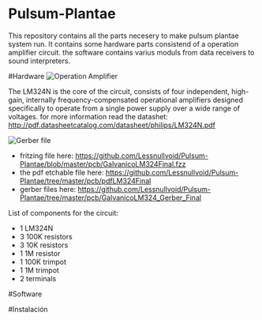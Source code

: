 # Pulsum-Plantae
This repository contains all the parts necesery to make pulsum plantae system run. It contains some hardware parts consistend of a operation amplifier circuit. the software contains varius moduls from data receivers to sound interpreters. 

#Hardware
![Operation Amplifier](https://github.com/Lessnullvoid/Pulsum-Plantae/blob/master/esquematicos/lm324n.png?raw=true)

The LM324N is the core of the circuit, consists of four independent, high-gain, internally frequency-compensated operational amplifiers designed specifically to operate from a single power supply over a wide range of voltages. for more information read the datashet: http://pdf.datasheetcatalog.com/datasheet/philips/LM324N.pdf

![Gerber file](https://github.com/Lessnullvoid/Pulsum-Plantae/blob/master/esquematicos/gerber.png?raw=true)

- fritzing file here: https://github.com/Lessnullvoid/Pulsum-Plantae/blob/master/pcb/GalvanicoLM324Final.fzz
- the pdf etchable file here: https://github.com/Lessnullvoid/Pulsum-Plantae/tree/master/pcb/pdfLM324Final
- gerber files here: https://github.com/Lessnullvoid/Pulsum-Plantae/tree/master/pcb/GalvanicoLM324_Gerber_Final

List of components for the circuit:
- 1 LM324N
- 3 100K resistors
- 3 10K resistors
- 1 1M resistor
- 1 100K trimpot
- 1 1M trimpot
- 2 terminals


#Software 

#Instalación 
